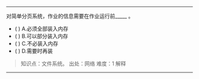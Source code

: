 ---
对简单分页系统，作业的信息需要在作业运行前_____ 。
- ( ) A.必须全部装入内存 
- ( ) B.可以部分装入内存 
- ( ) C.不必装入内存 
- ( ) D.需要时再装

> 知识点：文件系统。
> 出处：网络
> 难度：1
> 解释

---